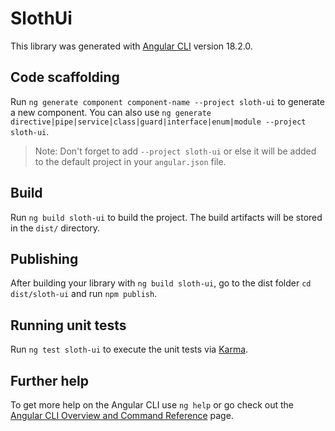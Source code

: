 # SlothUi

This library was generated with [Angular CLI](https://github.com/angular/angular-cli) version 18.2.0.

## Code scaffolding

Run `ng generate component component-name --project sloth-ui` to generate a new component. You can also use `ng generate directive|pipe|service|class|guard|interface|enum|module --project sloth-ui`.
> Note: Don't forget to add `--project sloth-ui` or else it will be added to the default project in your `angular.json` file. 

## Build

Run `ng build sloth-ui` to build the project. The build artifacts will be stored in the `dist/` directory.

## Publishing

After building your library with `ng build sloth-ui`, go to the dist folder `cd dist/sloth-ui` and run `npm publish`.

## Running unit tests

Run `ng test sloth-ui` to execute the unit tests via [Karma](https://karma-runner.github.io).

## Further help

To get more help on the Angular CLI use `ng help` or go check out the [Angular CLI Overview and Command Reference](https://angular.dev/tools/cli) page.
